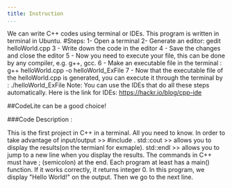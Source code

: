 ```yaml
---
title: Instruction
...
```


We can write C++ codes using terminal or IDEs. This program is written in terminal in Ubuntu.
#Steps:
1- Open a terminal
2- Generate an editor: gedit helloWorld.cpp
3 - Write down the code in the editor
4 - Save the changes and close the editor
5 - Now you need to execute your file, this can be done by any compiler, e.g. g++, gcc. 
6 - Make an executable file in the terminal : g++ helloWorld.cpp -o helloWorld_ExFile
7 - Now that the executable file of the helloWorld.cpp is generated, you can execute it through the terminal by :  ./helloWorld_ExFile
Note: You can use the IDEs that do all these steps automatically. Here is the link for IDEs: https://hackr.io/blog/cpp-ide

##CodeLite can be a good choice!


###Code Description : 

This is the first project in C++ in a terminal. All you need to know.
In order to take advantage of input/output >> #include <iostream>.
std::cout >> allows you to display the results(on the termianl for exmaple).
std::endl >> allows you to jump to a new line when you display the results.
The commands in C++ must have ; (semicolon) at the end.
Each program at least has a main() function. If it works correctly, it returns integer 0.
In this program, we display "Hello World!" on the output. Then we go to the next line.
